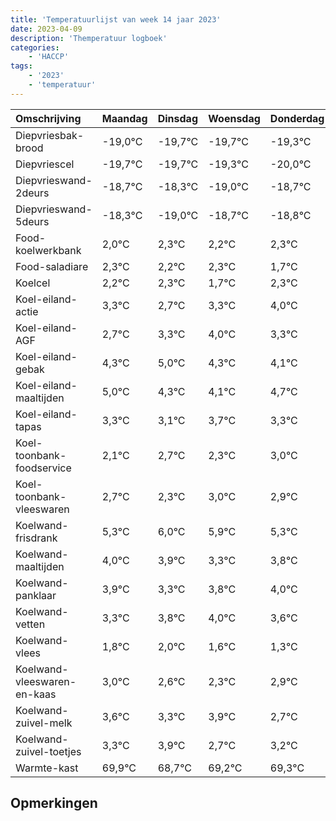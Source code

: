 ```yaml
---
title: 'Temperatuurlijst van week 14 jaar 2023'
date: 2023-04-09
description: 'Themperatuur logboek'
categories:
    - 'HACCP'
tags:
    - '2023'
    - 'temperatuur'
---
```

|Omschrijving|Maandag|Dinsdag|Woensdag|Donderdag|Vrijdag|Zaterdag|Zondag|
|:---|:---|:---|:---|:---|:---|:---|:---|
|Diepvriesbak-brood|-19,0°C|-19,7°C|-19,7°C|-19,3°C|-20,0°C|-19,7°C|-19,8°C|
|Diepvriescel|-19,7°C|-19,7°C|-19,3°C|-20,0°C|-19,7°C|-19,8°C|-19,7°C|
|Diepvrieswand-2deurs|-18,7°C|-18,3°C|-19,0°C|-18,7°C|-18,8°C|-18,7°C|-19,3°C|
|Diepvrieswand-5deurs|-18,3°C|-19,0°C|-18,7°C|-18,8°C|-18,7°C|-19,3°C|-18,7°C|
|Food-koelwerkbank|2,0°C|2,3°C|2,2°C|2,3°C|1,7°C|2,3°C|3,0°C|
|Food-saladiare|2,3°C|2,2°C|2,3°C|1,7°C|2,3°C|3,0°C|2,3°C|
|Koelcel|2,2°C|2,3°C|1,7°C|2,3°C|3,0°C|2,3°C|2,1°C|
|Koel-eiland-actie|3,3°C|2,7°C|3,3°C|4,0°C|3,3°C|3,1°C|3,7°C|
|Koel-eiland-AGF|2,7°C|3,3°C|4,0°C|3,3°C|3,1°C|3,7°C|3,3°C|
|Koel-eiland-gebak|4,3°C|5,0°C|4,3°C|4,1°C|4,7°C|4,3°C|5,0°C|
|Koel-eiland-maaltijden|5,0°C|4,3°C|4,1°C|4,7°C|4,3°C|5,0°C|4,9°C|
|Koel-eiland-tapas|3,3°C|3,1°C|3,7°C|3,3°C|4,0°C|3,9°C|3,3°C|
|Koel-toonbank-foodservice|2,1°C|2,7°C|2,3°C|3,0°C|2,9°C|2,3°C|2,8°C|
|Koel-toonbank-vleeswaren|2,7°C|2,3°C|3,0°C|2,9°C|2,3°C|2,8°C|3,0°C|
|Koelwand-frisdrank|5,3°C|6,0°C|5,9°C|5,3°C|5,8°C|6,0°C|5,6°C|
|Koelwand-maaltijden|4,0°C|3,9°C|3,3°C|3,8°C|4,0°C|3,6°C|3,3°C|
|Koelwand-panklaar|3,9°C|3,3°C|3,8°C|4,0°C|3,6°C|3,3°C|3,9°C|
|Koelwand-vetten|3,3°C|3,8°C|4,0°C|3,6°C|3,3°C|3,9°C|2,7°C|
|Koelwand-vlees|1,8°C|2,0°C|1,6°C|1,3°C|1,9°C|0,7°C|1,2°C|
|Koelwand-vleeswaren-en-kaas|3,0°C|2,6°C|2,3°C|2,9°C|1,7°C|2,2°C|2,3°C|
|Koelwand-zuivel-melk|3,6°C|3,3°C|3,9°C|2,7°C|3,2°C|3,3°C|3,0°C|
|Koelwand-zuivel-toetjes|3,3°C|3,9°C|2,7°C|3,2°C|3,3°C|3,0°C|2,3°C|
|Warmte-kast|69,9°C|68,7°C|69,2°C|69,3°C|69,0°C|68,3°C|69,3°C|

## Opmerkingen


